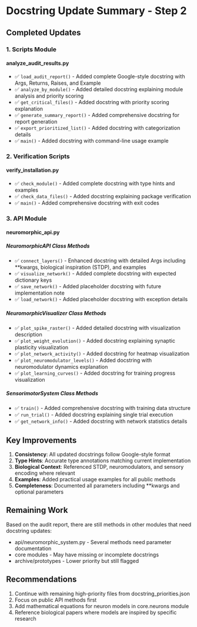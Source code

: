 # Docstring Update Summary - Step 2

## Completed Updates

### 1. Scripts Module
#### analyze_audit_results.py
- ✅ `load_audit_report()` - Added complete Google-style docstring with Args, Returns, Raises, and Example
- ✅ `analyze_by_module()` - Added detailed docstring explaining module analysis and priority scoring
- ✅ `get_critical_files()` - Added docstring with priority scoring explanation
- ✅ `generate_summary_report()` - Added comprehensive docstring for report generation
- ✅ `export_prioritized_list()` - Added docstring with categorization details
- ✅ `main()` - Added docstring with command-line usage example

### 2. Verification Scripts
#### verify_installation.py
- ✅ `check_module()` - Added complete docstring with type hints and examples
- ✅ `check_data_files()` - Added docstring explaining package verification
- ✅ `main()` - Added comprehensive docstring with exit codes

### 3. API Module
#### neuromorphic_api.py

##### NeuromorphicAPI Class Methods
- ✅ `connect_layers()` - Enhanced docstring with detailed Args including **kwargs, biological inspiration (STDP), and examples
- ✅ `visualize_network()` - Added complete docstring with expected dictionary keys
- ✅ `save_network()` - Added placeholder docstring with future implementation note
- ✅ `load_network()` - Added placeholder docstring with exception details

##### NeuromorphicVisualizer Class Methods
- ✅ `plot_spike_raster()` - Added detailed docstring with visualization description
- ✅ `plot_weight_evolution()` - Added docstring explaining synaptic plasticity visualization
- ✅ `plot_network_activity()` - Added docstring for heatmap visualization
- ✅ `plot_neuromodulator_levels()` - Added docstring with neuromodulator dynamics explanation
- ✅ `plot_learning_curves()` - Added docstring for training progress visualization

##### SensorimotorSystem Class Methods
- ✅ `train()` - Added comprehensive docstring with training data structure
- ✅ `run_trial()` - Added docstring explaining single trial execution
- ✅ `get_network_info()` - Added docstring with network statistics details

## Key Improvements

1. **Consistency**: All updated docstrings follow Google-style format
2. **Type Hints**: Accurate type annotations matching current implementation
3. **Biological Context**: Referenced STDP, neuromodulators, and sensory encoding where relevant
4. **Examples**: Added practical usage examples for all public methods
5. **Completeness**: Documented all parameters including **kwargs and optional parameters

## Remaining Work

Based on the audit report, there are still methods in other modules that need docstring updates:
- api/neuromorphic_system.py - Several methods need parameter documentation
- core modules - May have missing or incomplete docstrings
- archive/prototypes - Lower priority but still flagged

## Recommendations

1. Continue with remaining high-priority files from docstring_priorities.json
2. Focus on public API methods first
3. Add mathematical equations for neuron models in core.neurons module
4. Reference biological papers where models are inspired by specific research
